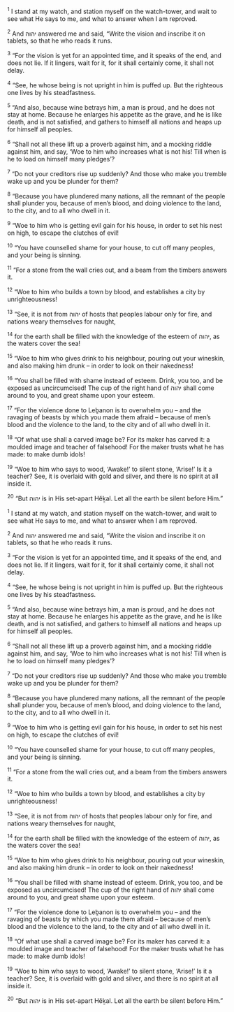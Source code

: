 <sup>1</sup> I stand at my watch, and station myself on the watch-tower, and wait to see what He says to me, and what to answer when I am reproved.

<sup>2</sup> And יהוה answered me and said, “Write the vision and inscribe it on tablets, so that he who reads it runs.

<sup>3</sup> “For the vision is yet for an appointed time, and it speaks of the end, and does not lie. If it lingers, wait for it, for it shall certainly come, it shall not delay.

<sup>4</sup> “See, he whose being is not upright in him is puffed up. But the righteous one lives by his steadfastness.

<sup>5</sup> “And also, because wine betrays him, a man is proud, and he does not stay at home. Because he enlarges his appetite as the grave, and he is like death, and is not satisfied, and gathers to himself all nations and heaps up for himself all peoples.

<sup>6</sup> “Shall not all these lift up a proverb against him, and a mocking riddle against him, and say, ‘Woe to him who increases what is not his! Till when is he to load on himself many pledges’?

<sup>7</sup> “Do not your creditors rise up suddenly? And those who make you tremble wake up and you be plunder for them?

<sup>8</sup> “Because you have plundered many nations, all the remnant of the people shall plunder you, because of men’s blood, and doing violence to the land, to the city, and to all who dwell in it.

<sup>9</sup> “Woe to him who is getting evil gain for his house, in order to set his nest on high, to escape the clutches of evil!

<sup>10</sup> “You have counselled shame for your house, to cut off many peoples, and your being is sinning.

<sup>11</sup> “For a stone from the wall cries out, and a beam from the timbers answers it.

<sup>12</sup> “Woe to him who builds a town by blood, and establishes a city by unrighteousness!

<sup>13</sup> “See, it is not from יהוה of hosts that peoples labour only for fire, and nations weary themselves for naught,

<sup>14</sup> for the earth shall be filled with the knowledge of the esteem of יהוה, as the waters cover the sea!

<sup>15</sup> “Woe to him who gives drink to his neighbour, pouring out your wineskin, and also making him drunk – in order to look on their nakedness!

<sup>16</sup> “You shall be filled with shame instead of esteem. Drink, you too, and be exposed as uncircumcised! The cup of the right hand of יהוה shall come around to you, and great shame upon your esteem.

<sup>17</sup> “For the violence done to Leḇanon is to overwhelm you – and the ravaging of beasts by which you made them afraid – because of men’s blood and the violence to the land, to the city and of all who dwell in it.

<sup>18</sup> “Of what use shall a carved image be? For its maker has carved it: a moulded image and teacher of falsehood! For the maker trusts what he has made: to make dumb idols!

<sup>19</sup> “Woe to him who says to wood, ‘Awake!’ to silent stone, ‘Arise!’ Is it a teacher? See, it is overlaid with gold and silver, and there is no spirit at all inside it.

<sup>20</sup> “But יהוה is in His set-apart Hĕḵal. Let all the earth be silent before Him.”

<sup>1</sup> I stand at my watch, and station myself on the watch-tower, and wait to see what He says to me, and what to answer when I am reproved.

<sup>2</sup> And יהוה answered me and said, “Write the vision and inscribe it on tablets, so that he who reads it runs.

<sup>3</sup> “For the vision is yet for an appointed time, and it speaks of the end, and does not lie. If it lingers, wait for it, for it shall certainly come, it shall not delay.

<sup>4</sup> “See, he whose being is not upright in him is puffed up. But the righteous one lives by his steadfastness.

<sup>5</sup> “And also, because wine betrays him, a man is proud, and he does not stay at home. Because he enlarges his appetite as the grave, and he is like death, and is not satisfied, and gathers to himself all nations and heaps up for himself all peoples.

<sup>6</sup> “Shall not all these lift up a proverb against him, and a mocking riddle against him, and say, ‘Woe to him who increases what is not his! Till when is he to load on himself many pledges’?

<sup>7</sup> “Do not your creditors rise up suddenly? And those who make you tremble wake up and you be plunder for them?

<sup>8</sup> “Because you have plundered many nations, all the remnant of the people shall plunder you, because of men’s blood, and doing violence to the land, to the city, and to all who dwell in it.

<sup>9</sup> “Woe to him who is getting evil gain for his house, in order to set his nest on high, to escape the clutches of evil!

<sup>10</sup> “You have counselled shame for your house, to cut off many peoples, and your being is sinning.

<sup>11</sup> “For a stone from the wall cries out, and a beam from the timbers answers it.

<sup>12</sup> “Woe to him who builds a town by blood, and establishes a city by unrighteousness!

<sup>13</sup> “See, it is not from יהוה of hosts that peoples labour only for fire, and nations weary themselves for naught,

<sup>14</sup> for the earth shall be filled with the knowledge of the esteem of יהוה, as the waters cover the sea!

<sup>15</sup> “Woe to him who gives drink to his neighbour, pouring out your wineskin, and also making him drunk – in order to look on their nakedness!

<sup>16</sup> “You shall be filled with shame instead of esteem. Drink, you too, and be exposed as uncircumcised! The cup of the right hand of יהוה shall come around to you, and great shame upon your esteem.

<sup>17</sup> “For the violence done to Leḇanon is to overwhelm you – and the ravaging of beasts by which you made them afraid – because of men’s blood and the violence to the land, to the city and of all who dwell in it.

<sup>18</sup> “Of what use shall a carved image be? For its maker has carved it: a moulded image and teacher of falsehood! For the maker trusts what he has made: to make dumb idols!

<sup>19</sup> “Woe to him who says to wood, ‘Awake!’ to silent stone, ‘Arise!’ Is it a teacher? See, it is overlaid with gold and silver, and there is no spirit at all inside it.

<sup>20</sup> “But יהוה is in His set-apart Hĕḵal. Let all the earth be silent before Him.”

